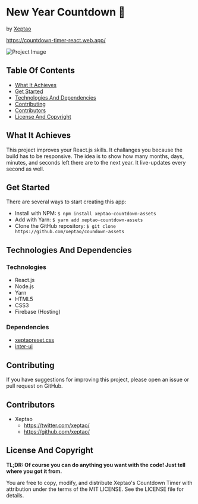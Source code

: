 # New Year Countdown 🎄

by [Xeptao](https://github.com/xeptao/)

<https://countdown-timer-react.web.app/>

![Project Image](https://pbs.twimg.com/media/Ez11qxoXoAEQJfS?format=jpg&name=large)

## Table Of Contents

* [What It Achieves](#what-it-achieves)
* [Get Started](#get-started)
* [Technologies And Dependencies](#technologies-and-dependencies)
* [Contributing](#contributing)
* [Contributors](#contributors)
* [License And Copyright](#license-and-copyright)

## What It Achieves

This project improves your React.js skills. It challanges you because the build has to be responsive. The idea is to show how many months, days, minutes, and seconds left there are to the next year. It live-updates every second as well.

## Get Started

There are several ways to start creating this app:

* Install with NPM: `$ npm install xeptao-countdown-assets`
* Add with Yarn: `$ yarn add xeptao-countdown-assets`
* Clone the GitHub repository: `$ git clone https://github.com/xeptao/coundown-assets`

## Technologies And Dependencies

### Technologies

* React.js
* Node.js
* Yarn
* HTML5
* CSS3
* Firebase (Hosting)

### Dependencies

* [xeptaoreset.css](https://github.com/xeptao/xeptaoreset/)
* [inter-ui](https://github.com/rsms/inter/)

## Contributing

If you have suggestions for improving this project, please open an issue or pull request on GitHub.

## Contributors

* Xeptao
  * <https://twitter.com/xeptao/>
  * <https://github.com/xeptao/>

## License And Copyright

**TL;DR: Of course you can do anything you want with the code! Just tell where you got it from.**

You are free to copy, modify, and distribute Xeptao's Countdown Timer with attribution under the terms of the MIT LICENSE. See the LICENSE file for details.
